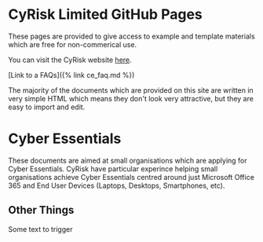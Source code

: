 CyRisk Limited GitHub Pages
===========================
These pages are provided to give access to example and template materials which are free for non-commerical use.

You can visit the CyRisk website [here](https://www.cyrisk.co.uk).

[Link to a FAQs]({% link ce_faq.md %})

The majority of the documents which are provided on this site are written in very simple HTML which means they don't look very attractive, but they are easy to import and edit.

Cyber Essentials
================
These documents are aimed at small organisations which are applying for Cyber Essentials.
CyRisk have particular experince helping small organisations achieve Cyber Essentials centred around just Microsoft Office 365 and End User Devices (Laptops, Desktops, Smartphones, etc).

Other Things
-----

Some  text to trigger
